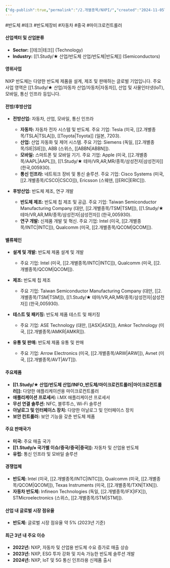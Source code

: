 ```yaml
---
{"dg-publish":true,"permalink":"/2.개별종목/NXPI/","created":"2024-11-05T14:50:04.066+09:00","updated":"2025-06-03T20:06:00.473+09:00"}
---
```


#반도체 #테크 #반도체장비 #자동차 #중국 #마이크로컨트롤러

#### 산업섹터 및 산업분류

- **Sector:** [[테크\|테크]] (Technology)
- **Industry:** [[1.Study/★ 산업/반도체 산업/반도체\|반도체]] (Semiconductors)

#### 영위사업

NXP 반도체는 다양한 반도체 제품을 설계, 제조 및 판매하는 글로벌 기업입니다. 주요 사업 영역은 [[1.Study/★ 산업/자동차 산업/자동차\|자동차]], 산업 및 사물인터넷(IoT), 모바일, 통신 인프라 등입니다.

#### 전방/후방산업

- **전방산업:** 자동차, 산업, 모바일, 통신 인프라
    
    - **자동차:** 자동차 전자 시스템 및 반도체. 주요 기업: Tesla (미국, [[2.개별종목/TSLA\|TSLA]]), [[Toyota\|Toyota]] (일본, 7203).
    - **산업:** 산업 자동화 및 제어 시스템. 주요 기업: Siemens (독일, [[2.개별종목/SIE\|SIE]]), ABB (스위스, [[ABBN\|ABBN]]).
    - **모바일:** 스마트폰 및 모바일 기기. 주요 기업: Apple (미국, [[2.개별종목/AAPL\|AAPL]]), [[1.Study/★ 테마/VR,AR,MR/종목/삼성전자\|삼성전자]] (한국,005930).
    - **통신 인프라:** 네트워크 장비 및 통신 솔루션. 주요 기업: Cisco Systems (미국, [[2.개별종목/CSCO\|CSCO]]), Ericsson (스웨덴, [[ERIC\|ERIC]]).
- **후방산업:** 반도체 제조, 연구 개발
    
    - **반도체 제조:** 반도체 칩 제조 및 공급. 주요 기업: Taiwan Semiconductor Manufacturing Company (대만, [[2.개별종목/TSM\|TSM]]), [[1.Study/★ 테마/VR,AR,MR/종목/삼성전자\|삼성전자]] (한국,005930).
    - **연구 개발:** 신제품 개발 및 혁신. 주요 기업: Intel (미국, [[2.개별종목/INTC\|INTC]]), Qualcomm (미국, [[2.개별종목/QCOM\|QCOM]]).

#### 밸류체인

- **설계 및 개발:** 반도체 제품 설계 및 개발
    - 주요 기업: Intel (미국, [[2.개별종목/INTC\|INTC]]), Qualcomm (미국, [[2.개별종목/QCOM\|QCOM]]).
- **제조:** 반도체 칩 제조
    - 주요 기업: Taiwan Semiconductor Manufacturing Company (대만, [[2.개별종목/TSM\|TSM]]), [[1.Study/★ 테마/VR,AR,MR/종목/삼성전자\|삼성전자]] (한국,005930).
      
- **테스트 및 패키징:** 반도체 제품 테스트 및 패키징
    - 주요 기업: ASE Technology (대만, [[ASX\|ASX]]), Amkor Technology (미국, [[2.개별종목/AMKR\|AMKR]]).
- **유통 및 판매:** 반도체 제품 유통 및 판매
    - 주요 기업: Arrow Electronics (미국, [[2.개별종목/ARW\|ARW]]), Avnet (미국, [[2.개별종목/AVT\|AVT]]).

#### 주요제품

- **[[1.Study/★ 산업/반도체 산업/INFO_반도체/마이크로컨트롤러\|마이크로컨트롤러]]:** 다양한 애플리케이션용 마이크로컨트롤러
- **애플리케이션 프로세서:** i.MX 애플리케이션 프로세서
- **무선 연결 솔루션:** NFC, 블루투스, Wi-Fi 솔루션
- **아날로그 및 인터페이스 장치:** 다양한 아날로그 및 인터페이스 장치
- **보안 컨트롤러:** 보안 기능을 갖춘 반도체 제품

#### 주요 판매국가

- **미국:** 주요 매출 국가
- **[[1.Study/♠ 국가별 이슈/중국/중국\|중국]]:** 자동차 및 산업용 반도체
- **유럽:** 통신 인프라 및 모바일 솔루션

#### 경쟁업체

- **반도체:** Intel (미국, [[2.개별종목/INTC\|INTC]]), Qualcomm (미국, [[2.개별종목/QCOM\|QCOM]]), Texas Instruments (미국, [[2.개별종목/TXN\|TXN]]).
- **자동차 반도체:** Infineon Technologies (독일, [[2.개별종목/IFX\|IFX]]), STMicroelectronics (스위스, [[2.개별종목/STM\|STM]]).

#### 산업 내 글로벌 시장 점유율

- **반도체:** 글로벌 시장 점유율 약 5% (2023년 기준)

#### 최근 3년 내 주요 이슈

- **2022년:** NXP, 자동차 및 산업용 반도체 수요 증가로 매출 상승
- **2023년:** NXP, ESG 투자 강화 및 지속 가능한 반도체 솔루션 개발
- **2024년:** NXP, IoT 및 5G 통신 인프라용 신제품 출시